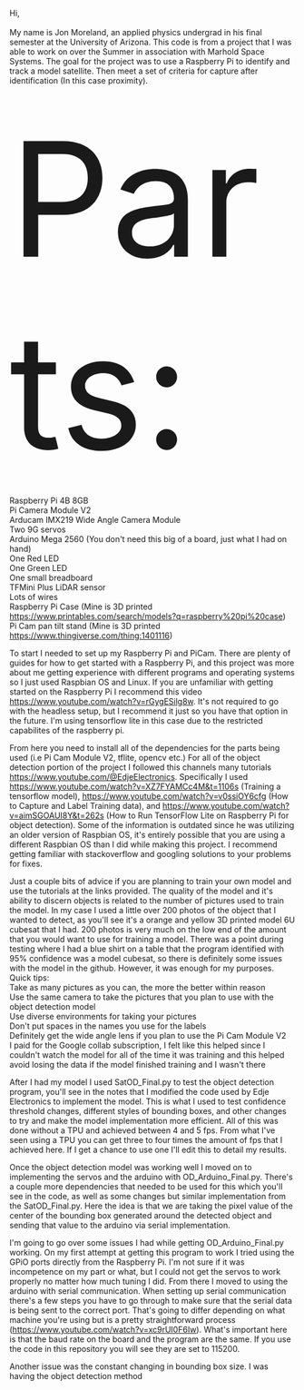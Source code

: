 Hi,<br/>
<br/>
My name is Jon Moreland, an applied physics undergrad in his final semester at the University of Arizona. This code is from a project that I was able to work on over the Summer in association with Marhold Space Systems. The goal for the project was to use a Raspberry Pi to identify and track a model satellite. Then meet a set of criteria for capture after identification (In this case proximity).<br/>

<br/><span style="font-size:20em;">Parts:</span><br/>

Raspberry Pi 4B 8GB<br/>
Pi Camera Module V2<br/>
Arducam IMX219 Wide Angle Camera Module<br/> 
Two 9G servos<br/>
Arduino Mega 2560 (You don't need this big of a board, just what I had on hand)<br/>
One Red LED<br/>
One Green LED<br/>
One small breadboard<br/>
TFMini Plus LiDAR sensor<br/>
Lots of wires<br/>
Raspberry Pi Case (Mine is 3D printed https://www.printables.com/search/models?q=raspberry%20pi%20case)<br/>
Pi Cam pan tilt stand (Mine is 3D printed https://www.thingiverse.com/thing:1401116)<br/>

To start I needed to set up my Raspberry Pi and PiCam. There are plenty of guides for how to get started with a Raspberry Pi, and this project was more about me getting experience with different programs and operating systems so I just used Raspbian OS and Linux. If you are unfamiliar with getting started on the Raspberry Pi I recommend this video https://www.youtube.com/watch?v=rGygESilg8w. It's not required to go with the headless setup, but I recommend it just so you have that option in the future. I'm using tensorflow lite in this case due to the restricted capabilites of the raspberry pi.

From here you need to install all of the dependencies for the parts being used (i.e Pi Cam Module V2, tflite, opencv etc.) For all of the object detection portion of the project I followed this channels many tutorials https://www.youtube.com/@EdjeElectronics. Specifically I used https://www.youtube.com/watch?v=XZ7FYAMCc4M&t=1106s (Training a tensorflow model), https://www.youtube.com/watch?v=v0ssiOY6cfg (How to Capture and Label Training data), and https://www.youtube.com/watch?v=aimSGOAUI8Y&t=262s (How to Run TensorFlow Lite on Raspberry Pi for object detection). Some of the information is outdated since he was utilizing an older version of Raspbian OS, it's entirely possible that you are using a different Raspbian OS than I did while making this project. I recommend getting familiar with stackoverflow and googling solutions to your problems for fixes.

Just a couple bits of advice if you are planning to train your own model and use the tutorials at the links provided. The quality of the model and it's ability to discern objects is related to the number of pictures used to train the model. In my case I used a little over 200 photos of the object that I wanted to detect, as you'll see it's a orange and yellow 3D printed model 6U cubesat that I had. 200 photos is very much on the low end of the amount that you would want to use for training a model. There was a point during testing where I had a blue shirt on a table that the program identified with 95% confidence was a model cubesat, so there is definitely some issues with the model in the github. However, it was enough for my purposes.<br/> 
Quick tips:<br/>
Take as many pictures as you can, the more the better within reason<br/>
Use the same camera to take the pictures that you plan to use with the object detection model<br/>
Use diverse environments for taking your pictures<br/>
Don't put spaces in the names you use for the labels<br/>
Definitely get the wide angle lens if you plan to use the Pi Cam Module V2<br/>
I paid for the Google collab subscription, I felt like this helped since I couldn't watch the model for all of the time it was training and this helped avoid losing the data if the model finished training and I wasn't there<br/>


After I had my model I used SatOD_Final.py to test the object detection program, you'll see in the notes that I modified the code used by Edje Electronics to implement the model. This is what I used to test confidence threshold changes, different styles of bounding boxes, and other changes to try and make the model implementation more efficient. All of this was done without a TPU and achieved between 4 and 5 fps. From what I've seen using a TPU you can get three to four times the amount of fps that I achieved here. If I get a chance to use one I'll edit this to detail my results.

Once the object detection model was working well I moved on to implementing the servos and the arduino with OD_Arduino_Final.py. There's a couple more dependencies that needed to be used for this which you'll see in the code, as well as some changes but similar implementation from the SatOD_Final.py. Here the idea is that we are taking the pixel value of the center of the bounding box generated around the detected object and sending that value to the arduino via serial implementation. <br/>

I'm going to go over some issues I had while getting OD_Arduino_Final.py working. On my first attempt at getting this program to work I tried using the GPiO ports directly from the Raspberry Pi. I'm not sure if it was incompetence on my part or what, but I could not get the servos to work properly no matter how much tuning I did. From there I moved to using the arduino with serial communication. When setting up serial communication there's a few steps you have to go through to make sure that the serial data is being sent to the correct port. That's going to differ depending on what machine you're using but is a pretty straightforward process (https://www.youtube.com/watch?v=xc9rUI0F6Iw). What's important here is that the baud rate on the board and the program are the same. If you use the code in this repository you will see they are set to 115200.

Another issue was the constant changing in bounding box size. I was having the object detection method
